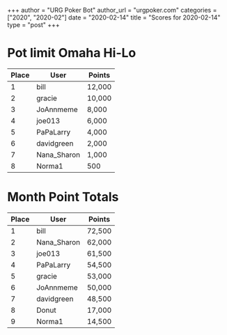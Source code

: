 +++
author = "URG Poker Bot"
author_url = "urgpoker.com"
categories = ["2020", "2020-02"]
date = "2020-02-14"
title = "Scores for 2020-02-14"
type = "post"
+++
# Pot limit Omaha Hi-Lo

| Place | User | Points |
|-------|------|--------|
| 1 | bill | 12,000 |
| 2 | gracie | 10,000 |
| 3 | JoAnnmeme | 8,000 |
| 4 | joe013 | 6,000 |
| 5 | PaPaLarry | 4,000 |
| 6 | davidgreen | 2,000 |
| 7 | Nana_Sharon | 1,000 |
| 8 | Norma1 | 500 |

# Month Point Totals

| Place | User | Points |
|-------|------|--------|
| 1 | bill | 72,500 |
| 2 | Nana_Sharon | 62,000 |
| 3 | joe013 | 61,500 |
| 4 | PaPaLarry | 54,500 |
| 5 | gracie | 53,000 |
| 6 | JoAnnmeme | 50,000 |
| 7 | davidgreen | 48,500 |
| 8 | Donut | 17,000 |
| 9 | Norma1 | 14,500 |

